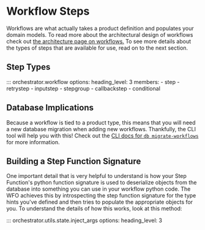 # Workflow Steps

Workflows are what actually takes a product definition and populates your domain models. To read more about the architectural design of workflows check out [the architecture page on workflows.](../../architecture/application/workflow.md) To see more details about the types of steps that are available for use, read on to the next section.

## Step Types

::: orchestrator.workflow
    options:
        heading_level: 3
        members:
        - step
        - retrystep
        - inputstep
        - stepgroup
        - callbackstep
        - conditional

## Database Implications

Because a workflow is tied to a product type, this means that you will need a new database migration when adding new workflows. Thankfully, the CLI tool will help you with this! Check out the [CLI docs for `db migrate-workflows`](../cli.md#orchestrator.cli.database.migrate_workflows) for more information.

## Building a Step Function Signature

One important detail that is very helpful to understand is how your Step Function's python function signature is used to deserialize objects from the database into something you can use in your workflow python code. The WFO achieves this by introspecting the step function signature for the type hints you've defined and then tries to populate the appropriate objects for you. To understand the details of how this works, look at this method:

::: orchestrator.utils.state.inject_args
    options:
        heading_level: 3
